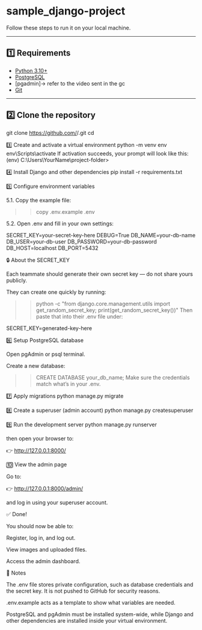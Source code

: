 # sample_django-project

Follow these steps to run it on your local machine.

---

## 1️⃣ Requirements

- [Python 3.10+](https://www.python.org/downloads/)
- [PostgreSQL](https://www.postgresql.org/download/windows/)
- [pgadmin]-> refer to the video sent in the gc
- [Git](https://git-scm.com/downloads)

---

## 2️⃣ Clone the repository

git clone https://github.com/<your-username>/<your-repo>.git
cd <your-repo>

3️⃣ Create and activate a virtual environment
python -m venv env
env\Scripts\activate
If activation succeeds, your prompt will look like this:
(env) C:\Users\YourName\project-folder>


4️⃣ Install Django and other dependencies
pip install -r requirements.txt

5️⃣ Configure environment variables

5.1. Copy the example file:
>> copy .env.example .env

5.2. Open .env and fill in your own settings:

SECRET_KEY=your-secret-key-here
DEBUG=True
DB_NAME=your-db-name
DB_USER=your-db-user
DB_PASSWORD=your-db-password
DB_HOST=localhost
DB_PORT=5432

🔒 About the SECRET_KEY

Each teammate should generate their own secret key — do not share yours publicly.

They can create one quickly by running:
>>python -c "from django.core.management.utils import get_random_secret_key; print(get_random_secret_key())"
Then paste that into their .env file under:

SECRET_KEY=generated-key-here

6️⃣ Setup PostgreSQL database

Open pgAdmin or psql terminal.

Create a new database:
>>CREATE DATABASE your_db_name;
Make sure the credentials match what’s in your .env.


7️⃣ Apply migrations
python manage.py migrate


8️⃣ Create a superuser (admin account)
python manage.py createsuperuser


9️⃣ Run the development server
python manage.py runserver

then open your browser to:

👉 http://127.0.0.1:8000/

🔟 View the admin page

Go to:

👉 http://127.0.0.1:8000/admin/

and log in using your superuser account.

✅ Done!

You should now be able to:

Register, log in, and log out.

View images and uploaded files.

Access the admin dashboard.

🧾 Notes

The .env file stores private configuration, such as database credentials and the secret key.
It is not pushed to GitHub for security reasons.

.env.example acts as a template to show what variables are needed.

PostgreSQL and pgAdmin must be installed system-wide, while Django and other dependencies are installed inside your virtual environment.
